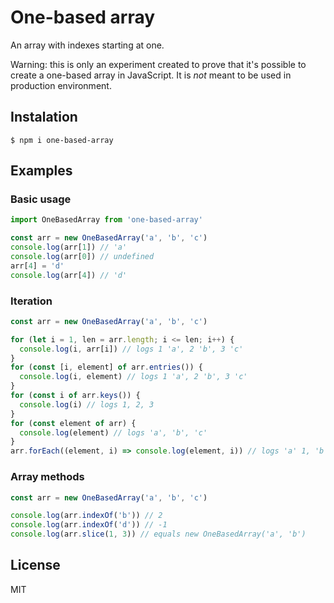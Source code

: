 # One-based array

An array with indexes starting at one.

Warning: this is only an experiment created to prove that it's possible to create a one-based array in JavaScript. It is *not* meant to be used in production environment.

## Instalation

```
$ npm i one-based-array
```

## Examples

### Basic usage

```js
import OneBasedArray from 'one-based-array'

const arr = new OneBasedArray('a', 'b', 'c')
console.log(arr[1]) // 'a'
console.log(arr[0]) // undefined
arr[4] = 'd'
console.log(arr[4]) // 'd'
```
### Iteration

```js
const arr = new OneBasedArray('a', 'b', 'c')

for (let i = 1, len = arr.length; i <= len; i++) {
  console.log(i, arr[i]) // logs 1 'a', 2 'b', 3 'c'
}
for (const [i, element] of arr.entries()) {
  console.log(i, element) // logs 1 'a', 2 'b', 3 'c'
}
for (const i of arr.keys()) {
  console.log(i) // logs 1, 2, 3
}
for (const element of arr) {
  console.log(element) // logs 'a', 'b', 'c'
}
arr.forEach((element, i) => console.log(element, i)) // logs 'a' 1, 'b' 2, 'c' 3
```

### Array methods

```js
const arr = new OneBasedArray('a', 'b', 'c')

console.log(arr.indexOf('b')) // 2
console.log(arr.indexOf('d')) // -1
console.log(arr.slice(1, 3)) // equals new OneBasedArray('a', 'b')
```

## License

MIT
